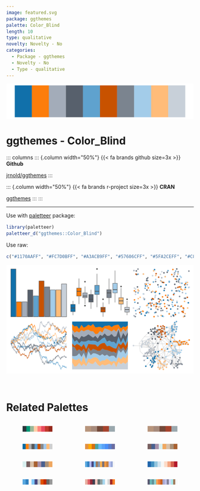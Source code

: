 ```yaml
---
image: featured.svg
package: ggthemes
palette: Color_Blind
length: 10
type: qualitative
novelty: Novelty - No
categories:
  - Package - ggthemes
  - Novelty - No
  - Type - qualitative
---
```


![](featured.svg)

# ggthemes - Color_Blind 

::: columns
::: {.column width="50%"}
{{< fa brands github size=3x >}}
**Github**

[jrnold/ggthemes](https://github.com/jrnold/ggthemes)
:::

::: {.column width="50%"}
{{< fa brands r-project size=3x >}}
**CRAN**

[ggthemes](https://CRAN.R-project.org/package=ggthemes)
:::
:::

<hr> 

Use with [paletteer](https://emilhvitfeldt.github.io/paletteer/) package:

```r
library(paletteer)
paletteer_d("ggthemes::Color_Blind")
```

Use raw:

```r
c("#1170AAFF", "#FC7D0BFF", "#A3ACB9FF", "#57606CFF", "#5FA2CEFF", "#C85200FF", "#7B848FFF", "#A3CCE9FF", "#FFBC79FF", "#C8D0D9FF")
``` 

![](examples.png) 

<br>

# Related Palettes

<div class="list" style="display: grid; grid-template-columns: auto auto auto;"> <figure class="figure">
<a href="../../awtools/a_palette/"> <img src="../../awtools/a_palette/featured.svg" style="width: 100%;" class="figure-img"></a>
</figure> <figure class="figure">
<a href="../../ButterflyColors/hamadryas_feronia/"> <img src="../../ButterflyColors/hamadryas_feronia/featured.svg" style="width: 100%;" class="figure-img"></a>
</figure> <figure class="figure">
<a href="../../ButterflyColors/hamadryas_feronia/"> <img src="../../ButterflyColors/hamadryas_feronia/featured.svg" style="width: 100%;" class="figure-img"></a>
</figure> <figure class="figure">
<a href="../../ggthemes/Classic_Color_Blind/"> <img src="../../ggthemes/Classic_Color_Blind/featured.svg" style="width: 100%;" class="figure-img"></a>
</figure> <figure class="figure">
<a href="../../calecopal/figmtn/"> <img src="../../calecopal/figmtn/featured.svg" style="width: 100%;" class="figure-img"></a>
</figure> <figure class="figure">
<a href="../../ochRe/namatjira_div/"> <img src="../../ochRe/namatjira_div/featured.svg" style="width: 100%;" class="figure-img"></a>
</figure> <figure class="figure">
<a href="../../ochRe/namatjira_qual/"> <img src="../../ochRe/namatjira_qual/featured.svg" style="width: 100%;" class="figure-img"></a>
</figure> <figure class="figure">
<a href="../../palettetown/mudkip/"> <img src="../../palettetown/mudkip/featured.svg" style="width: 100%;" class="figure-img"></a>
</figure> <figure class="figure">
<a href="../../khroma/BuRd/"> <img src="../../khroma/BuRd/featured.svg" style="width: 100%;" class="figure-img"></a>
</figure> <figure class="figure">
<a href="../../palettetown/azumarill/"> <img src="../../palettetown/azumarill/featured.svg" style="width: 100%;" class="figure-img"></a>
</figure> <figure class="figure">
<a href="../../palettetown/snubbull/"> <img src="../../palettetown/snubbull/featured.svg" style="width: 100%;" class="figure-img"></a>
</figure> <figure class="figure">
<a href="../../palettetown/marshtomp/"> <img src="../../palettetown/marshtomp/featured.svg" style="width: 100%;" class="figure-img"></a>
</figure> 
</div>
